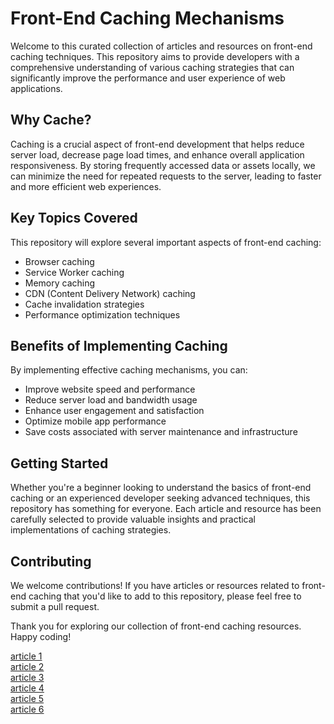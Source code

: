 # Front-End Caching Mechanisms

Welcome to this curated collection of articles and resources on front-end caching techniques. This repository aims to provide developers with a comprehensive understanding of various caching strategies that can significantly improve the performance and user experience of web applications.

## Why Cache?

Caching is a crucial aspect of front-end development that helps reduce server load, decrease page load times, and enhance overall application responsiveness. By storing frequently accessed data or assets locally, we can minimize the need for repeated requests to the server, leading to faster and more efficient web experiences.

## Key Topics Covered

This repository will explore several important aspects of front-end caching:

- Browser caching
- Service Worker caching
- Memory caching
- CDN (Content Delivery Network) caching
- Cache invalidation strategies
- Performance optimization techniques

## Benefits of Implementing Caching

By implementing effective caching mechanisms, you can:

- Improve website speed and performance
- Reduce server load and bandwidth usage
- Enhance user engagement and satisfaction
- Optimize mobile app performance
- Save costs associated with server maintenance and infrastructure

## Getting Started

Whether you're a beginner looking to understand the basics of front-end caching or an experienced developer seeking advanced techniques, this repository has something for everyone. Each article and resource has been carefully selected to provide valuable insights and practical implementations of caching strategies.

## Contributing

We welcome contributions! If you have articles or resources related to front-end caching that you'd like to add to this repository, please feel free to submit a pull request.

Thank you for exploring our collection of front-end caching resources. Happy coding!

[article 1](https://medium.com/@gidi2904/caching-strategies-for-frontend-developers-boosting-website-performance-7ea2c1ff1532)\
[article 2](https://aanchalfatwani.hashnode.dev/boosting-website-performance-through-frontend-caching-strategies)\
[article 3](https://betterprogramming.pub/cashing-in-on-caching-as-a-frontend-engineer-611a7c57f6b5?gi=b48bd87a92b9)\
[article 4](https://dev.to/alankrita1998/mastering-frontend-performance-harnessing-the-power-of-caching-2l6a)\
[article 5](https://www.freecodecamp.org/news/caching-in-react/)\
[article 6](https://react.dev/reference/react/cache)

